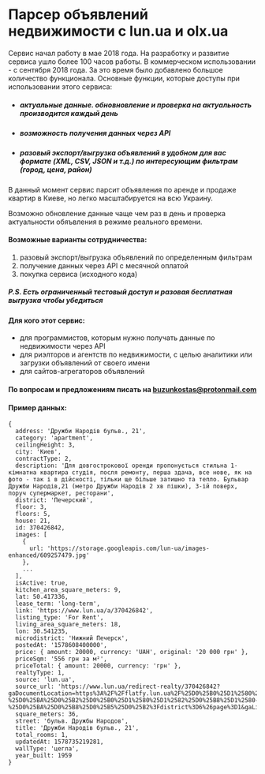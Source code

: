 # Парсер объявлений недвижимости с lun.ua и olx.ua

Сервис начал работу в мае 2018 года. На разработку и развитие сервиса ушло более 100 часов работы.
В коммерческом использовании - с сентября 2018 года. За это время было добавлено большое количество функционала. Основные функции, которые доступы при использовании этого сервиса:
- ##### актуальные данные. обновновление и проверка на актуальность производится каждый день
- ##### возможность получения данных через API
- ##### разовый экспорт/выгрузка объявлений в удобном для вас формате (XML, CSV, JSON и т.д.) по интересующим фильтрам (город, цена, район)

В данный момент сервис парсит объявления по аренде и продаже квартир в Киеве, но легко масштабируется на всю Украину.

Возможно обновление данные чаще чем раз в день и проверка актуальности обяъвления в режиме реального времени.

#### Возможные варианты сотрудничества:
1) разовый экспорт/выгрузка объявлений по определенным фильтрам
2) получение данных через API с месячной оплатой
3) покупка сервиса (исходного кода)

##### P.S. Есть ограниченный тестовый доступ и разовая бесплатная выгрузка чтобы убедиться

#### Для кого этот сервис:
- для программистов, которым нужно получать данные по недвижимости через API
- для риэлторов и агентств по недвижимости, с целью аналитики или загрузки объявлений от своего имени
- для сайтов-агрегаторов объявлений

#### По вопросам и предложениям писать на buzunkostas@protonmail.com

#### Пример данных:
```
{
  address: 'Дружби Народів бульв., 21',
  category: 'apartment',
  ceilingHeight: 3,
  city: 'Киев',
  contractType: 2,
  description: 'Для довгострокової оренди пропонується стильна 1-кімнатна квартира студія, посля ремонту, перша здача, все нове, як на фото - так і в дійсності, тільки ще більше затишно та тепло. Бульвар Дружби Народів,21 (метро Дружби Народів 2 хв пішки), 3-ій поверх, поруч супермаркет, ресторани',
  district: 'Печерский',
  floor: 3,
  floors: 5,
  house: 21,
  id: 370426842,
  images: [
    {
      url: 'https://storage.googleapis.com/lun-ua/images-enhanced/609257479.jpg'
    },
    ...
  ],
  isActive: true,
  kitchen_area_square_meters: 9,
  lat: 50.417336,
  lease_term: 'long-term',
  link: 'https://www.lun.ua/a/370426842',
  listing_type: 'For Rent',
  living_area_square_meters: 18,
  lon: 30.541235,
  microdistrict: 'Нижний Печерск',
  postedAt: '1578608400000',
  price: { amount: 20000, currency: 'UAH', original: '20 000 грн' },
  priceSqm: '556 грн за м²',
  priceTotal: { amount: 20000, currency: 'грн' },
  realtyType: 1,
  source: 'lun.ua',
  source_url: 'https://www.lun.ua/redirect-realty/370426842?gaDocumentLocation=https%3A%2F%2Fflatfy.lun.ua%2F%25D0%25B0%25D1%2580%25D0%25B5%25D0%25BD%25D0%25B4%25D0%25B0-%25D0%25BA%25D0%25B2%25D0%25B0%25D1%2580%25D1%2582%25D0%25B8%25D1%2580-%25D0%25BA%25D0%25B8%25D0%25B5%25D0%25B2%3Fdistrict%3D6%26page%3D1&gaListingName=search_with_map&gaListingPosition=22',
  square_meters: 36,
  street: 'бульв. Дружбы Народов',
  title: 'Дружби Народів бульв., 21',
  total_rooms: 1,
  updatedAt: 1578735219281,
  wallType: 'цегла',
  year_built: 1959
}
```
